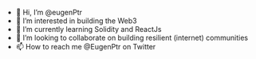 - 👋 Hi, I’m @eugenPtr
- 👀 I’m interested in building the Web3
- 🌱 I’m currently learning Solidity and ReactJs
- 💞️ I’m looking to collaborate on building resilient (internet) communities
- 📫 How to reach me @EugenPtr on Twitter

<!---
eugenPtr/eugenPtr is a ✨ special ✨ repository because its `README.md` (this file) appears on your GitHub profile.
You can click the Preview link to take a look at your changes.
--->
